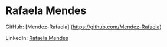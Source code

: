 # Rafaela Mendes

GitHub: [Mendez-Rafaela] (https://github.com/Mendez-Rafaela)

LinkedIn: [Rafaela Mendes](https://www.linkedin.com/in/rafaela-mendes-32003023b/)
